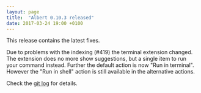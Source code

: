 ```yaml
---
layout: page
title:  "Albert 0.10.3 released"
date: 2017-03-24 19:00 +0100
---
```


This release contains the latest fixes.

Due to problems with the indexing (\#419) the terminal extension changed. The extension does no more show suggestions, but a single item to run your command instead. Further the default action is now "Run in terminal". However the "Run in shell" action is still available in the alternative actions.

Check the [git log](https://github.com/albertlauncher/albert/commits/v0.10.2) for details.

